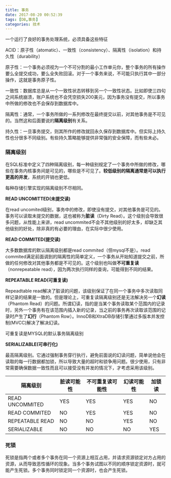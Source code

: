 ```yaml
---
title: 事务
date: 2017-08-20 00:52:39
tags: [DB,事务]
categories: 技术
---
```


一个运行了良好的事务处理系统，必须具备这些特征

ACID：原子性（atomatic）、一致性（consistency）、隔离性（isolation）和持久性（durability）

<!--more-->

原子性：一个事务必须视为一个不可分割的最小工作单元你，整个事务的所有操作要么全提交成功，要么全失败回滚。对于一个事务来说，不可能只执行其中一部分操作，这就是事务原子性。

一致性：数据库总是从一个一致性状态转移到另一个一致性状态。比如即使三四句之间系统崩溃，账户系统也不会凭空损失200美元，因为事务没有提交，所以事务中所做的修改也不会保存到数据库中。

隔离性：通常，一个事务所做的一系列修改在最终提交以前，对其他事务是不可见的。当然这和后面要说的**隔离级别**有关系。

持久性：一旦事务提交，则其所作的修改就回永久保存到数据库中。但实际上持久性也分很多不同级别。有些持久策略能够提供非常强的安全保障，而有些未必。


### 隔离级别

在SQL标准中定义了四种隔离级别，每一种级别规定了一个事务中所做的修改，哪些在事务内核事务间是可见的，哪些是不可见了。**较低级别的隔离通常是可以执行更高的并发**，系统的开销也更低。

每种存储引擎实现的隔离级别不尽相同。

**READ UNCOMITTED(未提交读)**

在read uncomited级别，事务中的修改，即使没有提交，对其他事务是可见的。事务可以读取未提交的数据，这也被称为**脏读**（Dirty Read）。这个级别会导致很多问题，从性能上来讲，read uncommited不会不其他级别的好太多，却缺乏其他级别的好处，除非真的有必要的理由，在实际中很少使用。

**READ COMMITED(提交读)**

大多数数据库的默认隔离级别都是read commited（但mysql不是）。read commited满足前面调到的隔离性的简单定义，一个事务从开始知道提交之前，所做的任何修改对其他事务都是不可见的。这个级别也叫做**不可重复读**（nonrepeatable read），因为两次执行同样的查询，可能得到不同的结果。

**REPEATABLE READ(可重复读)**

Repeadtable read解决了脏读的问题，该级别保证了在同一个事务中多次读取同样记录的结果是一致的。但是理论上，可重复读隔离级别还是无法解决另一个**幻读**（Phantom Read）的问题。所谓幻读，指的是当某个事务读取某个范围内的记录时，另外一个事务有在该范围内插入新的记录，当之前的事务再次读取该范围的记录时产生了**幻行**（Phantom Row）。InnoDB和XtraDB存储引擎通过多版本并发控制(MVCC)解决了解决幻读。

可重复读是MYSQL的默认事务隔离级别

**SERIALIZABLE(可串行化)**

最高隔离级别。它通过强制事务穿行执行，避免前面说的幻读问题，简单说他会在读取的每一行数据都加锁，所以导致大量的超时和锁争用问题。很少使用，只有非常需要确保数据一致性而且可以接受没有并发的情况下，才考虑采用该级别。

| 隔离级别            | 脏读可能性 | 不可重复读可能性 | 幻读可能性 | 加锁读  |
| --------------- | ----- | -------- | ----- | ---- |
| READ UNCOMMITED | YES   | YES      | YES   | NO   |
| READ COMMITED   | NO    | YES      | YES   | NO   |
| REPEATABLE READ | NO    | NO       | YES   | NO   |
| SERIALIZABLE    | NO    | NO       | NO    | YES  |



### 死锁

死锁是指两个或者多个事务在同一个资源上相互占用，并请求资源锁定对方占用的资源，从而导致恶性循环的现象。当多个事务试图以不同的顺序锁定资源时，就可能产生死锁。多个事务同时锁定同一个资源时，也会产生死锁。
